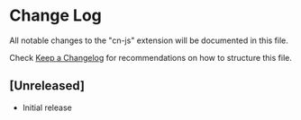 # Change Log

All notable changes to the "cn-js" extension will be documented in this file.

Check [Keep a Changelog](http://keepachangelog.com/) for recommendations on how to structure this file.

## [Unreleased]

- Initial release